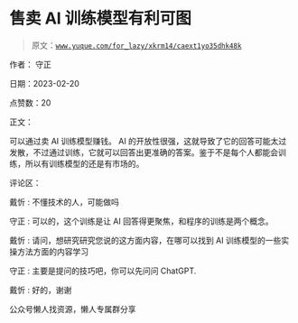 # 售卖 AI 训练模型有利可图

> 原文：[`www.yuque.com/for_lazy/xkrm14/caext1yo35dhk48k`](https://www.yuque.com/for_lazy/xkrm14/caext1yo35dhk48k)



作者： 守正



日期：2023-02-20



点赞数：20



正文：



可以通过卖 AI 训练模型赚钱。 AI 的开放性很强，这就导致了它的回答可能太过发散，不过通过训练，它就可以回答出更准确的答案。鉴于不是每个人都能会训练，所以有训练模型的还是有市场的。



评论区：



戴忻 : 不懂技术的人，可能做吗



守正 : 可以的，这个训练是让 AI 回答得更聚焦，和程序的训练是两个概念。



戴忻 : 请问，想研究研究您说的这方面内容，在哪可以找到 AI 训练模型的一些实操方法方面的内容学习



守正 : 主要是提问的技巧吧，你可以先问问 ChatGPT.



戴忻 : 好的，谢谢



公众号懒人找资源，懒人专属群分享

